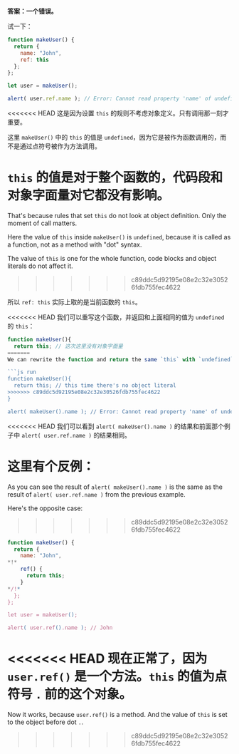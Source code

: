 **答案：一个错误。**

试一下：
```js run
function makeUser() {
  return {
    name: "John",
    ref: this
  };
};

let user = makeUser();

alert( user.ref.name ); // Error: Cannot read property 'name' of undefined
```

<<<<<<< HEAD
这是因为设置 `this` 的规则不考虑对象定义。只有调用那一刻才重要。

这里 `makeUser()` 中的 `this` 的值是 `undefined`，因为它是被作为函数调用的，而不是通过点符号被作为方法调用。

`this` 的值是对于整个函数的，代码段和对象字面量对它都没有影响。
=======
That's because rules that set `this` do not look at object definition. Only the moment of call matters.

Here the value of `this` inside `makeUser()` is `undefined`, because it is called as a function, not as a method with "dot" syntax.

The value of `this` is one for the whole function, code blocks and object literals do not affect it.
>>>>>>> c89ddc5d92195e08e2c32e30526fdb755fec4622

所以 `ref: this` 实际上取的是当前函数的 `this`。

<<<<<<< HEAD
我们可以重写这个函数，并返回和上面相同的值为 `undefined` 的 `this`：

```js run
function makeUser(){
  return this; // 这次这里没有对象字面量
=======
We can rewrite the function and return the same `this` with `undefined` value: 

```js run
function makeUser(){
  return this; // this time there's no object literal
>>>>>>> c89ddc5d92195e08e2c32e30526fdb755fec4622
}

alert( makeUser().name ); // Error: Cannot read property 'name' of undefined
```
<<<<<<< HEAD
我们可以看到 `alert( makeUser().name )` 的结果和前面那个例子中 `alert( user.ref.name )` 的结果相同。

这里有个反例：
=======
As you can see the result of `alert( makeUser().name )` is the same as the result of `alert( user.ref.name )` from the previous example.

Here's the opposite case:
>>>>>>> c89ddc5d92195e08e2c32e30526fdb755fec4622

```js run
function makeUser() {
  return {
    name: "John",
*!*
    ref() {
      return this;
    }
*/!*
  };
};

let user = makeUser();

alert( user.ref().name ); // John
```

<<<<<<< HEAD
现在正常了，因为 `user.ref()` 是一个方法。`this` 的值为点符号 `.` 前的这个对象。
=======
Now it works, because `user.ref()` is a method. And the value of `this` is set to the object before dot `.`.
>>>>>>> c89ddc5d92195e08e2c32e30526fdb755fec4622
